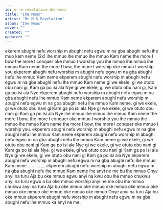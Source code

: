 ```yaml
---
id: mr-m-revelation-ihe-mmuo
title: "Ihe Mmuo"
artist: "Mr M & Revelation"
album: "Ihe Mmuo"
cover: ""
created: ""
updated: ""
---
```


ekerem abughi nefu
worship m abughi nefu
egwu m na gba abughi nefu
ihe muo kam neme (2x)
ihe mmuo
ihe mmuo
ihe mmuo Kam neme
the more I bow the more I conquer
oke mmuo I worship you
ihe mmuo
ihe mmuo
ihe mmuo Kam neme
the more I bow, the more I worship
oke mmuo I worship you
ekperem abughi nefu
worship m abughi nefu
egwu m na gba abughi nefu
ihe mmuo Kam neme
ekperem abughi nefu
worship m abughi nefu
egwu m na gba abughi nefu
ihe mmuo Kam neme
gi we ekele, gi we otuto
obu nani gi, Kam ga po isi ala Nye
gi we ekele, gi we otuto
obu nani gi, Kam ga po isi ala Nye
ekperem abughi nefu
worship m abughi nefu
egwu m na gba abughi nefu
ihe mmuo Kam neme
ekperem abughi nefu
worship m abughi nefu
egwu m na gba abughi nefu
ihe mmuo Kam neme.
gi we ekele, gi we otuto
obu nani gi Kam ga po isi ala Nye
gi we ekele, gi we otuto
obu nani gi Kam ga po isi ala Nye
ihe mmuo
ihe mmuo
ihe mmuo Kam neme
the more I bow, the more I conquer
oke mmuo I worship you
ihe mmuo
ihe mmuo
ihe mmuo Kam neme
the more I bow, the more I conquer
oke mmuo I worship you.
ekperem abughi nefu
worship m abughi nefu
egwu m na gba abughi nefu
ihe mmuo Kam neme
ekperem abughi nefu
worship m abughi nefu
egwu m na gba abughi nefu
ihe mmuo Kam neme
gi we ekele, gi we otuto
obu nani gi Kam ga po isi ala Nye
gi we ekele, gi we otuto
obu nani gi Kam ga po isi ala Nye.
gi we ekele, gi we otuto
obu nani gi Kam ga po isi ala Nye
gi we ekele, gi we otuto
obu nani gi Kam ga po isi ala Nye
ekperem abughi nefu
worship m abughi nefu
egwu m na gba abughi nefu
ihe mmuo Kam neme......
.....,..
ekperem abughi nefu
worship m abughi nefu
egwu m na gba abughi nefu
ihe mmuo Kam neme
ihe anyi ne me bu ihe mmuo
Onye anyi na turu Aja bu oke mmuo
egwu anyi na kwu obu ihe mmuo
chukwu anyi na turu egwu a bu oke mmuo
worship anyi ne me obu ihe mmuo
chukwu anyi na turu Aja bu oke mmuo
oke mmuo
oke mmuo
oke mmuo
oke mmuo
oke mmuo
oke mmuo
oke mmuo
oke mmuo
Onye anyi na turu Aja bu oke mmuo
ekperem abughi nefu
worship m abughi nefu
egwu m na gba abughi nefu
ihe mmuo ka anyi ne me.